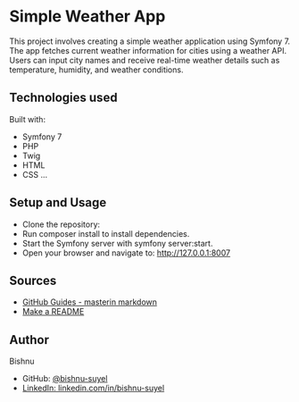 # Simple Weather App

This project involves creating a simple weather application using Symfony 7. The app fetches current weather information for cities using a weather API. Users can input city names and receive real-time weather details such as temperature, humidity, and weather conditions.


## Technologies used
Built with:
- Symfony 7
- PHP
- Twig
- HTML
- CSS
...

## Setup and Usage
- Clone the repository:
- Run composer install to install dependencies.
- Start the Symfony server with symfony server:start.
- Open your browser and navigate to:
http://127.0.0.1:8007

## Sources  

- [GitHub Guides - masterin markdown](https://guides.github.com/features/mastering-markdown/)
- [Make a README](https://www.makeareadme.com/)

## Author
Bishnu

- GitHub: [@bishnu-suyel](https://github.com/bishnu-suyel)
- [LinkedIn: linkedin.com/in/bishnu-suyel](https://www.linkedin.com/in/bishnu-suyel/)
